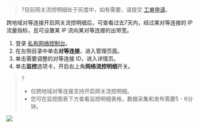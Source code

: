 >?目前网关流控明细处于灰度中，如有需要，请提交 [工单申请](https://console.cloud.tencent.com/workorder/category)。
>

跨地域对等连接开启网关流控明细后，可查看过去7天内，经过某对等连接的 IP 流量指标，且可设置某 IP 流向某对等连接的出带宽。
1. 登录 [私有网络控制台](https://console.cloud.tencent.com/vpc/vpc?rid=1)。
2. 在左侧目录中单击**对等连接**，进入管理页面。
3. 单击需要调整的对等连接 ID，进入详情页。
4. 单击**监控**选项卡，开启右上角**网络流控明细**开关。
>?
>- 仅跨地域对等连接支持开启网关流控明细。
>- 您可在监控图表下方查看监控明细表格，数据采集和发布需要5 - 6分钟。
>
![](https://qcloudimg.tencent-cloud.cn/raw/afff61cb9cd1171e66f2f0975e03d443.png)
